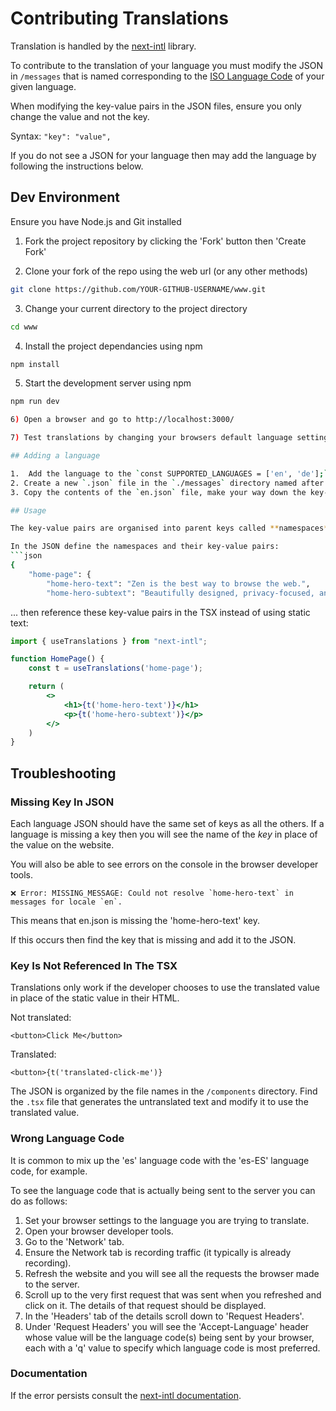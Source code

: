 # Contributing Translations

Translation is handled by the [next-intl](https://next-intl-docs.vercel.app/) library. 

To contribute to the translation of your language you must modify the JSON in `/messages` that is named corresponding to the [ISO Language Code](https://www.w3schools.com/tags/ref_language_codes.asp) of your given language. 

When modifying the key-value pairs in the JSON files, ensure you only change the value and not the key. 

Syntax: `"key": "value",`

If you do not see a JSON for your language then may add the language by following the instructions below. 

## Dev Environment
Ensure you have Node.js and Git installed

1) Fork the project repository by clicking the 'Fork' button then 'Create Fork'

2) Clone your fork of the repo using the web url (or any other methods)
``` bash copy
git clone https://github.com/YOUR-GITHUB-USERNAME/www.git
```
3) Change your current directory to the project directory
``` bash copy
cd www
```
4) Install the project dependancies using npm
``` bash copy
npm install
```
5) Start the development server using npm
``` bash copy
npm run dev

6) Open a browser and go to http://localhost:3000/ 

7) Test translations by changing your browsers default language setting

## Adding a language 

1.  Add the language to the `const SUPPORTED_LANGUAGES = ['en', 'de'];` variable in the `./src/i18n.ts` file.
2. Create a new `.json` file in the `./messages` directory named after the [ISO Language Code](https://www.w3schools.com/tags/ref_language_codes.asp) of the language (all lower case so language code es-ES should be es-es.json).
3. Copy the contents of the `en.json` file, make your way down the key-value pairs changing **only the values** to the translated equivalent.

## Usage

The key-value pairs are organised into parent keys called **namespaces**.

In the JSON define the namespaces and their key-value pairs:
```json
{
    "home-page": {
        "home-hero-text": "Zen is the best way to browse the web.",
        "home-hero-subtext": "Beautifully designed, privacy-focused, and packed with features. We care about your experience, not your data.",
```

... then reference these key-value pairs in the TSX instead of using static text:

```jsx
import { useTranslations } from "next-intl";

function HomePage() {
    const t = useTranslations('home-page');

    return (
        <>
            <h1>{t('home-hero-text')}</h1>
            <p>{t('home-hero-subtext')}</p>
        </>
    )
}
```

## Troubleshooting

### Missing Key In JSON

Each language JSON should have the same set of keys as all the others. If a language is missing a key then you will see the name of the *key* in place of the value on the website. 

You will also be able to see errors on the console in the browser developer tools. 
```
❌ Error: MISSING_MESSAGE: Could not resolve `home-hero-text` in messages for locale `en`.
```
This means that en.json is missing the 'home-hero-text' key.

If this occurs then find the key that is missing and add it to the JSON.

### Key Is Not Referenced In The TSX

Translations only work if the developer chooses to use the translated value in place of the static value in their HTML. 

Not translated:
```
<button>Click Me</button>
```

Translated:
```
<button>{t('translated-click-me')}
```

The JSON is organized by the file names in the `/components` directory. Find the `.tsx` file that generates the untranslated text and modify it to use the translated value. 

### Wrong Language Code

It is common to mix up the 'es' language code with the 'es-ES' language code, for example.

To see the language code that is actually being sent to the server you can do as follows:
1) Set your browser settings to the language you are trying to translate.
2) Open your browser developer tools.
3) Go to the 'Network' tab.
4) Ensure the Network tab is recording traffic (it typically is already recording).
5) Refresh the website and you will see all the requests the browser made to the server.
6) Scroll up to the very first request that was sent when you refreshed and click on it. The details of that request should be displayed. 
7) In the 'Headers' tab of the details scroll down to 'Request Headers'.
8) Under 'Request Headers' you will see the 'Accept-Language' header whose value will be the language code(s) being sent by your browser, each with a 'q' value to specify  which language code is most preferred.

### Documentation

If the error persists consult the [next-intl documentation](https://next-intl-docs.vercel.app/docs/getting-started).


